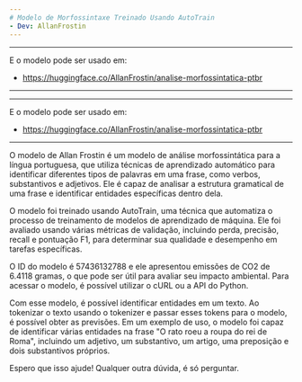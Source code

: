 ```yaml
---
# Modelo de Morfossintaxe Treinado Usando AutoTrain 
- Dev: AllanFrostin
---
```


---
E o modelo pode ser usado em: 
- https://huggingface.co/AllanFrostin/analise-morfossintatica-ptbr
---

---
E o modelo pode ser usado em: 
- https://huggingface.co/AllanFrostin/analise-morfossintatica-ptbr
---

O modelo de Allan Frostin é um modelo de análise morfossintática para a língua portuguesa, que utiliza técnicas de aprendizado automático para identificar diferentes tipos de palavras em uma frase, como verbos, substantivos e adjetivos. Ele é capaz de analisar a estrutura gramatical de uma frase e identificar entidades específicas dentro dela.

O modelo foi treinado usando AutoTrain, uma técnica que automatiza o processo de treinamento de modelos de aprendizado de máquina. Ele foi avaliado usando várias métricas de validação, incluindo perda, precisão, recall e pontuação F1, para determinar sua qualidade e desempenho em tarefas específicas.

O ID do modelo é 57436132788 e ele apresentou emissões de CO2 de 6.4118 gramas, o que pode ser útil para avaliar seu impacto ambiental. Para acessar o modelo, é possível utilizar o cURL ou a API do Python.

Com esse modelo, é possível identificar entidades em um texto. Ao tokenizar o texto usando o tokenizer e passar esses tokens para o modelo, é possível obter as previsões. Em um exemplo de uso, o modelo foi capaz de identificar várias entidades na frase "O rato roeu a roupa do rei de Roma", incluindo um adjetivo, um substantivo, um artigo, uma preposição e dois substantivos próprios.

Espero que isso ajude! Qualquer outra dúvida, é só perguntar.


``` AllanFrostin
